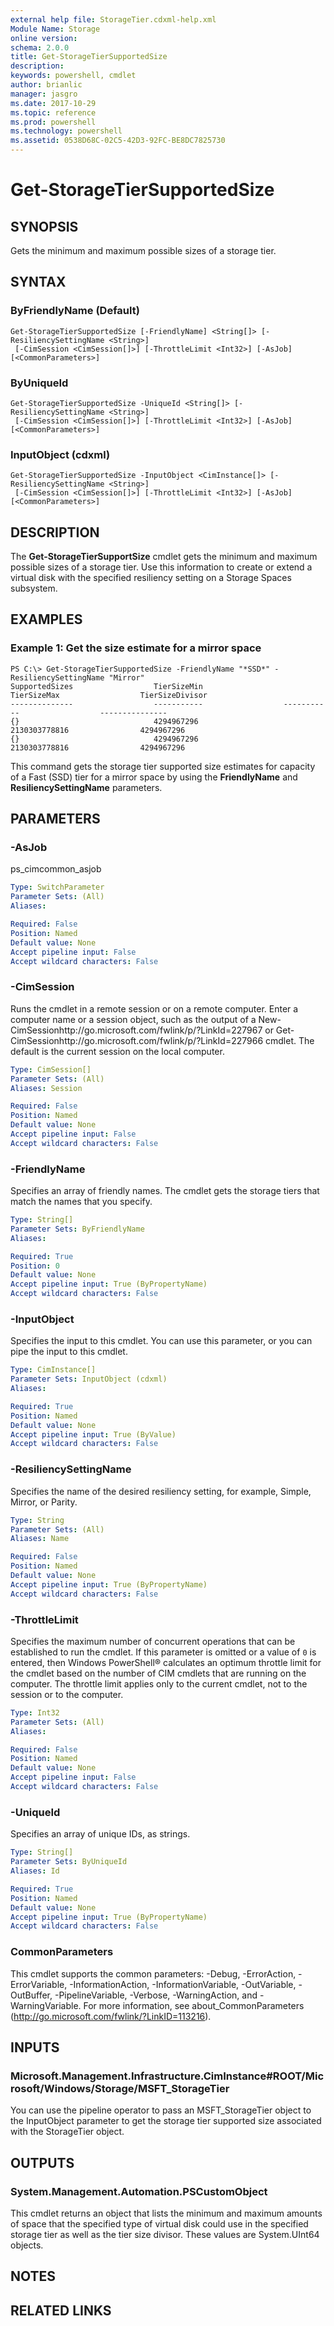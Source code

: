 ```yaml
---
external help file: StorageTier.cdxml-help.xml
Module Name: Storage
online version: 
schema: 2.0.0
title: Get-StorageTierSupportedSize
description: 
keywords: powershell, cmdlet
author: brianlic
manager: jasgro
ms.date: 2017-10-29
ms.topic: reference
ms.prod: powershell
ms.technology: powershell
ms.assetid: 0538D68C-02C5-42D3-92FC-BE8DC7825730
---
```


# Get-StorageTierSupportedSize

## SYNOPSIS
Gets the minimum and maximum possible sizes of a storage tier.

## SYNTAX

### ByFriendlyName (Default)
```
Get-StorageTierSupportedSize [-FriendlyName] <String[]> [-ResiliencySettingName <String>]
 [-CimSession <CimSession[]>] [-ThrottleLimit <Int32>] [-AsJob] [<CommonParameters>]
```

### ByUniqueId
```
Get-StorageTierSupportedSize -UniqueId <String[]> [-ResiliencySettingName <String>]
 [-CimSession <CimSession[]>] [-ThrottleLimit <Int32>] [-AsJob] [<CommonParameters>]
```

### InputObject (cdxml)
```
Get-StorageTierSupportedSize -InputObject <CimInstance[]> [-ResiliencySettingName <String>]
 [-CimSession <CimSession[]>] [-ThrottleLimit <Int32>] [-AsJob] [<CommonParameters>]
```

## DESCRIPTION
The **Get-StorageTierSupportSize** cmdlet gets the minimum and maximum possible sizes of a storage tier.
Use this information to create or extend a virtual disk with the specified resiliency setting on a Storage Spaces subsystem.

## EXAMPLES

### Example 1: Get the size estimate for a mirror space
```
PS C:\> Get-StorageTierSupportedSize -FriendlyName "*SSD*" -ResiliencySettingName "Mirror" 
SupportedSizes                  TierSizeMin                  TierSizeMax                  TierSizeDivisor
--------------                  -----------                  -----------                  ---------------
{}                              4294967296                   2130303778816                4294967296
{}                              4294967296                   2130303778816                4294967296
```

This command gets the storage tier supported size estimates for capacity of a Fast (SSD) tier for a mirror space by using the **FriendlyName** and **ResiliencySettingName** parameters.

## PARAMETERS

### -AsJob
ps_cimcommon_asjob

```yaml
Type: SwitchParameter
Parameter Sets: (All)
Aliases: 

Required: False
Position: Named
Default value: None
Accept pipeline input: False
Accept wildcard characters: False
```

### -CimSession
Runs the cmdlet in a remote session or on a remote computer.
Enter a computer name or a session object, such as the output of a New-CimSessionhttp://go.microsoft.com/fwlink/p/?LinkId=227967 or Get-CimSessionhttp://go.microsoft.com/fwlink/p/?LinkId=227966 cmdlet.
The default is the current session on the local computer.

```yaml
Type: CimSession[]
Parameter Sets: (All)
Aliases: Session

Required: False
Position: Named
Default value: None
Accept pipeline input: False
Accept wildcard characters: False
```

### -FriendlyName
Specifies an array of friendly names.
The cmdlet gets the storage tiers that match the names that you specify.

```yaml
Type: String[]
Parameter Sets: ByFriendlyName
Aliases: 

Required: True
Position: 0
Default value: None
Accept pipeline input: True (ByPropertyName)
Accept wildcard characters: False
```

### -InputObject
Specifies the input to this cmdlet.
You can use this parameter, or you can pipe the input to this cmdlet.

```yaml
Type: CimInstance[]
Parameter Sets: InputObject (cdxml)
Aliases: 

Required: True
Position: Named
Default value: None
Accept pipeline input: True (ByValue)
Accept wildcard characters: False
```

### -ResiliencySettingName
Specifies the name of the desired resiliency setting, for example, Simple, Mirror, or Parity.

```yaml
Type: String
Parameter Sets: (All)
Aliases: Name

Required: False
Position: Named
Default value: None
Accept pipeline input: True (ByPropertyName)
Accept wildcard characters: False
```

### -ThrottleLimit
Specifies the maximum number of concurrent operations that can be established to run the cmdlet.
If this parameter is omitted or a value of `0` is entered, then Windows PowerShell® calculates an optimum throttle limit for the cmdlet based on the number of CIM cmdlets that are running on the computer.
The throttle limit applies only to the current cmdlet, not to the session or to the computer.

```yaml
Type: Int32
Parameter Sets: (All)
Aliases: 

Required: False
Position: Named
Default value: None
Accept pipeline input: False
Accept wildcard characters: False
```

### -UniqueId
Specifies an array of unique IDs, as strings.

```yaml
Type: String[]
Parameter Sets: ByUniqueId
Aliases: Id

Required: True
Position: Named
Default value: None
Accept pipeline input: True (ByPropertyName)
Accept wildcard characters: False
```

### CommonParameters
This cmdlet supports the common parameters: -Debug, -ErrorAction, -ErrorVariable, -InformationAction, -InformationVariable, -OutVariable, -OutBuffer, -PipelineVariable, -Verbose, -WarningAction, and -WarningVariable. For more information, see about_CommonParameters (http://go.microsoft.com/fwlink/?LinkID=113216).

## INPUTS

### Microsoft.Management.Infrastructure.CimInstance#ROOT/Microsoft/Windows/Storage/MSFT_StorageTier
You can use the pipeline operator to pass an MSFT_StorageTier object to the InputObject parameter to get the storage tier supported size associated with the StorageTier object.

## OUTPUTS

### System.Management.Automation.PSCustomObject
This cmdlet returns an object that lists the minimum and maximum amounts of space that the specified type of virtual disk could use in the specified storage tier as well as the tier size divisor.
These values are System.UInt64 objects.

## NOTES

## RELATED LINKS

